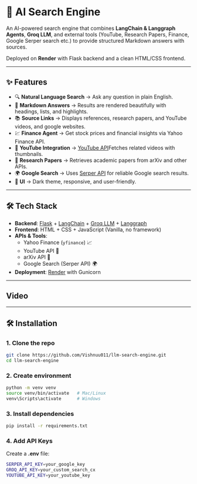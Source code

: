 # 📖 AI Search Engine

An AI-powered search engine that combines **LangChain & Langgraph Agents**, **Groq LLM**, and external tools (YouTube, Research Papers, Finance, Google Serper search etc.) to provide structured Markdown answers with sources.

Deployed on **Render** with Flask backend and a clean HTML/CSS frontend.

---

## ✨ Features

- 🔍 **Natural Language Search** → Ask any question in plain English.
- 📑 **Markdown Answers** → Results are rendered beautifully with headings, lists, and highlights.
- 📚 **Source Links** → Displays references, research papers, and YouTube videos, and google websites.
- 💹 **Finance Agent** → Get stock prices and financial insights via Yahoo Finance API.
- 🎥 **YouTube Integration** → [YouTube API](https://console.cloud.google.com/)Fetches related videos with thumbnails.
- 📄 **Research Papers** → Retrieves academic papers from arXiv and other APIs.
- 🌍 **Google Search** → Uses [Serper API](https://serper.dev/) for reliable Google search results.
- 🎨 **UI** → Dark theme, responsive, and user-friendly.

---

## 🛠️ Tech Stack

- **Backend**: [Flask](https://flask.palletsprojects.com/) + [LangChain](https://www.langchain.com/) + [Groq LLM](https://groq.com/) + [Langgraph](https://www.langchain.com/langgraph)
- **Frontend**: HTML + CSS + JavaScript (Vanilla, no framework)
- **APIs & Tools**:
  - Yahoo Finance (`yfinance`) 📈
  - YouTube API 🎥
  - arXiv API 📄
  - Google Search (Serper API) 🌍
- **Deployment**: [Render](https://render.com/) with Gunicorn

---

## Video



---

## 🛠️ Installation

### 1. Clone the repo

```bash
git clone https://github.com/Vishnuu011/llm-search-engine.git
cd llm-search-engine
```

### 2. Create environment

```bash
python -m venv venv
source venv/bin/activate   # Mac/Linux
venv\Scripts\activate      # Windows
```

### 3. Install dependencies

```bash
pip install -r requirements.txt
```

### 4. Add API Keys

Create a **.env** file:

```bash
SERPER_API_KEY=your_google_key
GROQ_API_KEY=your_custom_search_cx
YOUTUBE_API_KEY=your_youtube_key
```
